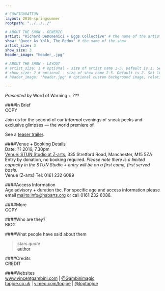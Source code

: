 ```yaml
---

# CONFIGURATION
layout: 2016-springsummer
rootpath: "../../../"

# ABOUT THE SHOW - GENERIC
artist: "Richard DeDomenici + Eggs Collective" # the name of the artist or company
show: "Queer As Yolk, The Redux" # the name of the show
artist_size: 3
show_size: 3
header_image: "header_.jpg"

# ABOUT THE SHOW - LAYOUT
# artist_size: 1 # optional - size of artist name 1-5. Default is 1. Set longer names to lower values
# show_size: 2 # optional - size of show name 2-5. Default is 2. Set longer names to lower values
# header_image: "header.jpg" # optional custom background image, relative to current page

---
```

*Presented by* Word of Warning + ???      
           
####In Brief     
COPY          
         
Join us for the second of our *Informal* evenings of sneak peeks and exclusive glimpses — the world premiere of.        
         
See a <a href="http://" target="_blank">teaser trailer</a>.          
              
####Venue + Booking Details       
Date: ?? 2016, 7.30pm              
<a href="http://www.z-arts.org/about-us/getting-here" target="_blank">Venue: STUN Studio at Z-arts</a>, 335 Stretford Road, Manchester, M15 5ZA          
Entry by donation, no booking required. *Please note there is a limited capacity in the STUN Studio + entry will be on a first come, first served basis.*        
Venue (Z-arts) Tel: 0161 232 6089             
              
####Access Information      
Age advisory + duration tbc. For specific age and access information please email <mailto:info@habarts.org> or call 0161 232 6086.    
      
####More        
COPY         
         
####Who are they?    
BIOG             
         
####What people have said about them        
>stars *quote*<br><a href="http://" target="_blank">author</a>         
         
####Credits         
CREDIT
          
####Websites    
<a href="http://www.vincentgambini.com" target="_blank">www.vincentgambini.com</a> | <a href="http://twitter.com/Gambinimagic" target="_blank">@Gambinimagic</a><br><a href="http://topjoe.co.uk" target="_blank">topjoe.co.uk</a> | <a href="http://vimeo.com/topjoe" target="_blank">vimeo.com/topjoe</a> | <a href="http://twitter.com/toptopjoe" target="_blank">@toptopjoe</a>
